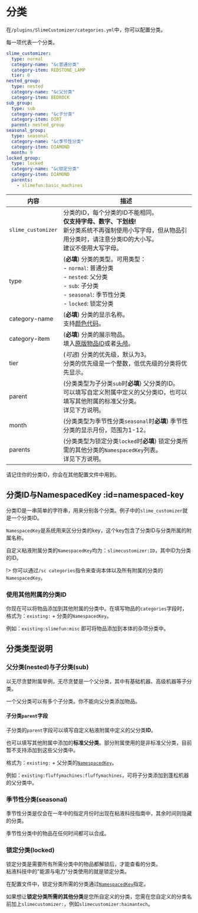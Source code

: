 # 分类

在`/plugins/SlimeCustomizer/categories.yml`中，你可以配置分类。

每一项代表一个分类。

```yaml
slime_customizer:
  type: normal
  category-name: "&c普通分类"
  category-item: REDSTONE_LAMP
  tier: 0
nested_group:
  type: nested
  category-name: "&c父分类"
  category-item: BEDROCK
sub_group:
  type: sub
  category-name: "&c子分类"
  category-item: DIRT
  parent: nested_group
seasonal_group:
  type: seasonal
  category-name: "&c季节性分类"
  category-item: DIAMOND
  month: 9
locked_group:
  type: locked
  category-name: "&c锁定分类"
  category-item: DIAMOND
  parents:
    - slimefun:basic_machines
```

| 内容 | 描述 |
| -------- | -------- |
| `slime_customizer` | 分类的ID，每个分类的ID不能相同。<br>**仅支持字母、数字、下划线!**<br>新分类系统不再强制使用小写字母，但从物品引用分类时，请注意分类ID的大小写。<br>建议不使用大写字母。 |
| type | (**必填**) 分类的类型。可用类型：<br>- `normal`: 普通分类<br>- `nested`: 父分类<br>- `sub`: 子分类<br>- `seasonal`: 季节性分类<br>- `locked`: 锁定分类 |
| category-name | (**必填**) 分类的显示名称。<br>支持[颜色代码](./Color-codes)。 |
| category-item | (**必填**) 分类的展示物品。<br>填入[原版物品ID](https://hub.spigotmc.org/javadocs/spigot/org/bukkit/Material.html)或者[头颅](./Skull-items)。 |
| tier | (*可选*) 分类的优先级，默认为3。<br>分类的优先级是一个整数，低优先级的分类将优先显示。 |
| parent | (分类类型为子分类`sub`时**必填**) 父分类的ID。<br>可以填写自定义附属中定义的父分类ID，也可以填写其他附属的标准父分类。<br>详见下方说明。 |
| month | (分类类型为季节性分类`seasonal`时**必填**) 季节性分类的显示月份，范围为1-12。 |
| parents | (分类类型为锁定分类`locked`时**必填**) 锁定分类所需的其他分类的`NamespacedKey`列表。<br>详见下方说明。 |

请记住你的分类ID，你会在其他配置文件中用到。

## 分类ID与NamespacedKey :id=namespaced-key

分类ID是一串简单的字符串，用来分别各个分类。例子中的`slime_customizer`就是一个分类ID。

`NamespacedKey`是系统用来区分分类的key，这个key包含了分类ID与分类所属的附属名称。

自定义粘液附属分类的`NamespacedKey`均为：`slimecustomizer:ID`，其中ID为分类的ID。

!> 你可以通过`/sc categories`指令来查询本体以及所有附属的分类的`NamespacedKey`。

### 使用其他附属的分类ID

你现在可以将物品添加到其他附属的分类中。在填写物品的`categories`字段时，格式为：`existing:` + 分类的`NamespacedKey`。

例如：`existing:slimefun:misc` 即可将物品添加到本体的杂项分类中。

## 分类类型说明

### 父分类(nested)与子分类(sub)

以无尽贪婪附属举例，无尽贪婪是一个父分类，其中有基础机器、高级机器等子分类。

一个父分类可以有多个子分类。你不能向父分类添加物品。

#### 子分类`parent`字段

子分类的`parent`字段可以填写自定义粘液附属中定义的父分类**ID**。

也可以填写其他附属中添加的**标准父分类**。部分附属使用的是非标准父分类，目前暂不支持添加到这些父分类中。

格式为：`existing:` + 父分类的[`NamespacedKey`](#namespaced-key)。

例如：`existing:fluffymachines:fluffymachines`，可将子分类添加到蓬松机器的父分类中。

### 季节性分类(seasonal)

季节性分类是仅会在一年中的指定月份时出现在粘液科技指南中，其余时间则隐藏的分类。

季节性分类中的物品在任何时间都可以合成。

### 锁定分类(locked)

锁定分类是需要所有所需分类中的物品都解锁后，才能查看的分类。  
粘液科技中的"能源与电力"分类使用的就是锁定分类。

在配置文件中，锁定分类所需的分类通过[`NamespacedKey`](#namespaced-key)指定。

如果想让**锁定分类所需的其他分类**是您所自定义的分类，您需在您自定义的分类名前加上`slimecustomizer:`，例如`slimecustomizer:haimantech`。

